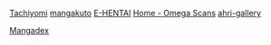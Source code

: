 

[Tachiyomi](https://tachiyomi.org/) [mangakuto](https://mangakuto.com/) [E-HENTAI](https://e-hentai.org/) [Home - Omega Scans](https://omegascans.org/) [ahri-gallery](https://www.ahri-gallery.com/index.php?route=comic/list&t=1706716800)

[Mangadex](https://mangadex.org/)

